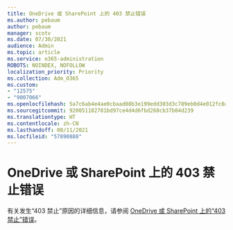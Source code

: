 ```yaml
---
title: OneDrive 或 SharePoint 上的 403 禁止错误
ms.author: pebaum
author: pebaum
manager: scotv
ms.date: 07/30/2021
audience: Admin
ms.topic: article
ms.service: o365-administration
ROBOTS: NOINDEX, NOFOLLOW
localization_priority: Priority
ms.collection: Adm_O365
ms.custom:
- "12575"
- "9007066"
ms.openlocfilehash: 5a7c6ab4e4ae0cbaad08b3e199edd303d3c789eb0d4e012fc0a24ad76750c880
ms.sourcegitcommit: 920051182781bd97ce4d4d6fbd268cb37b84d239
ms.translationtype: HT
ms.contentlocale: zh-CN
ms.lasthandoff: 08/11/2021
ms.locfileid: "57890888"
---
```

# <a name="403-forbidden-error-on-onedrive-or-sharepoint"></a>OneDrive 或 SharePoint 上的 403 禁止错误

有关发生“403 禁止”原因的详细信息，请参阅 [OneDrive 或 SharePoint 上的“403 禁止”错误](https://docs.microsoft.com/sharepoint/troubleshoot/sharing-and-permissions/error-403-forbidden)。